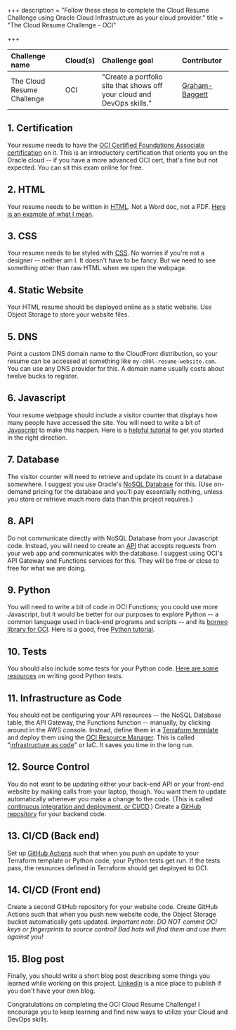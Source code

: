 +++
description = "Follow these steps to complete the Cloud Resume Challenge using Oracle Cloud Infrastructure as your cloud provider."
title = "The Cloud Resume Challenge - OCI"

+++

| Challenge name | Cloud(s) | Challenge goal | Contributor |
| :--- | :--- | :--- | :--- |
| The Cloud Resume Challenge | OCI | "Create a portfolio site that shows off your cloud and DevOps skills." | [Graham-Baggett](https://github.com/Graham-Baggett) |

## 1. Certification

Your resume needs to have the [OCI Certified Foundations Associate certification](https://education.oracle.com/oracle-cloud-infrastructure-2022-foundations-associate/pexam_1Z0-1085-22) on it. This is an introductory certification that orients you on the Oracle cloud -- if you have a more advanced OCI cert, that's fine but not expected. You can sit this exam online for free. 

## 2. HTML

 Your resume needs to be written in [HTML](https://developer.mozilla.org/en-US/docs/Web/HTML). Not a Word doc, not a PDF. [Here is an example of what I mean](https://codepen.io/emzarts/pen/OXzmym).

## 3. CSS
Your resume needs to be styled with [CSS](https://www.w3schools.com/css/). No worries if you're not a designer -- neither am I. It doesn't have to be fancy. But we need to see something other than raw HTML when we open the webpage.

## 4. Static Website
Your HTML resume should be deployed online as a static website. Use Object Storage to store your website files. 

## 5. DNS
Point a custom DNS domain name to the CloudFront distribution, so your resume can be accessed at something like `my-c00l-resume-website.com`. You can use any DNS provider for this. A domain name usually costs about twelve bucks to register.

## 6. Javascript
Your resume webpage should include a visitor counter that displays how many people have accessed the site. You will need to write a bit of [Javascript](https://developer.mozilla.org/en-US/docs/Web/JavaScript) to make this happen. Here is a [helpful tutorial](https://www.codecademy.com/learn/introduction-to-javascript) to get you started in the right direction.

## 7. Database
The visitor counter will need to retrieve and update its count in a database somewhere. I suggest you use Oracle's [NoSQL Database](https://www.oracle.com/database/nosql/) for this. (Use on-demand pricing for the database and you'll pay essentially nothing, unless you store or retrieve much more data than this project requires.)

## 8. API
Do not communicate directly with NoSQL Database from your Javascript code. Instead, you will need to create an [API](https://medium.com/@perrysetgo/what-exactly-is-an-api-69f36968a41f) that accepts requests from your web app and communicates with the database. I suggest using OCI's API Gateway and Functions services for this. They will be free or close to free for what we are doing. 

## 9. Python
You will need to write a bit of code in OCI Functions; you could use more Javascript, but it would be better for our purposes to explore Python -- a common language used in back-end programs and scripts -- and its [borneo library for OCI](https://nosql-python-sdk.readthedocs.io/en/latest/index.html). Here is a good, free [Python tutorial](https://www.learnpython.org/).

## 10. Tests
You should also include some tests for your Python code. [Here are some resources](https://realpython.com/python-testing/) on writing good Python tests.

## 11. Infrastructure as Code
You should not be configuring your API resources -- the NoSQL Database table, the API Gateway, the Functions function -- manually, by clicking around in the AWS console. Instead, define them in a [Terraform template](https://www.terraform.io/) and deploy them using the [OCI Resource Manager](https://docs.oracle.com/en-us/iaas/Content/ResourceManager/home.htm#ResourceManager). This is called "[infrastructure as code](https://www.hashicorp.com/resources/what-is-infrastructure-as-code/)" or IaC. It saves you time in the long run.

## 12. Source Control
You do not want to be updating either your back-end API or your front-end website by making calls from your laptop, though. You want them to update automatically whenever you make a change to the code. (This is called [continuous integration and deployment, or CI/CD](https://help.github.com/en/actions/building-and-testing-code-with-continuous-integration/about-continuous-integration).) Create a [GitHub repository](https://help.github.com/en/github/creating-cloning-and-archiving-repositories/creating-a-new-repository) for your backend code. 

## 13. CI/CD (Back end)
Set up [GitHub Actions](https://help.github.com/en/actions/getting-started-with-github-actions/about-github-actions) such that when you push an update to your Terraform template or Python code, your Python tests get run. If the tests pass, the resources defined in Terraform should get deployed to OCI.

## 14. CI/CD (Front end)
Create a second GitHub repository for your website code. Create GitHub Actions such that when you push new website code, the Object Storage bucket automatically gets updated.  *Important note: DO NOT commit OCI keys or fingerprints to source control! Bad hats will find them and use them against you!*

## 15. Blog post
Finally, you should write a short blog post describing some things you learned while working on this project. [LinkedIn](https://www.linkedin.com/feed/) is a nice place to publish if you don't have your own blog.

Congratulations on completing the OCI Cloud Resume Challenge! I encourage you to keep learning and find new ways to utilize your Cloud and DevOps skills.
